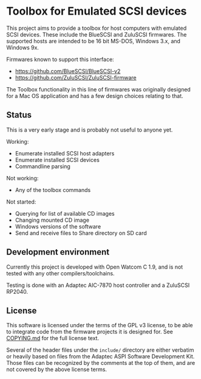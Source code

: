 # Toolbox for Emulated SCSI devices

This project aims to provide a toolbox for host computers with emulated SCSI devices.
These include the BlueSCSI and ZuluSCSI firmwares.
The supported hosts are intended to be 16 bit MS-DOS, Windows 3.x, and Windows 9x.

Firmwares known to support this interface:
* https://github.com/BlueSCSI/BlueSCSI-v2
* https://github.com/ZuluSCSI/ZuluSCSI-firmware

The Toolbox functionality in this line of firmwares was originally designed for a
Mac OS application and has a few design choices relating to that.

## Status

This is a very early stage and is probably not useful to anyone yet.

Working:
- Enumerate installed SCSI host adapters
- Enumerate installed SCSI devices
- Commandline parsing

Not working:
- Any of the toolbox commands

Not started:
- Querying for list of available CD images
- Changing mounted CD image
- Windows versions of the software
- Send and receive files to Share directory on SD card

## Development environment

Currently this project is developed with Open Watcom C 1.9,
and is not tested with any other compilers/toolchains.

Testing is done with an Adaptec AIC-7870 host controller and a ZuluSCSI RP2040.

## License

This software is licensed under the terms of the GPL v3 license,
to be able to integrate code from the firmware projects it is designed for.
See [COPYING.md](COPYING.md) for the full license text.

Several of the header files under the `include/` directory are either verbatim
or heavily based on files from the Adaptec ASPI Software Development Kit.
Those files can be recognized by the comments at the top of them, and are
not covered by the above license terms.
